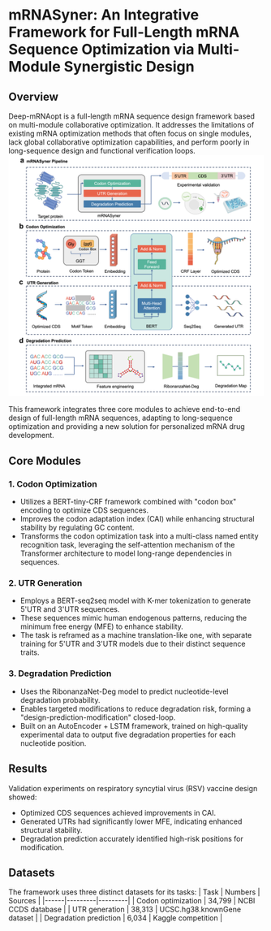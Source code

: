 # mRNASyner: An Integrative Framework for Full-Length mRNA Sequence Optimization via Multi-Module Synergistic Design

## Overview
Deep-mRNAopt is a full-length mRNA sequence design framework based on multi-module collaborative optimization. It addresses the limitations of existing mRNA optimization methods that often focus on single modules, lack global collaborative optimization capabilities, and perform poorly in long-sequence design and functional verification loops.
![overview](./img/overview.png)

This framework integrates three core modules to achieve end-to-end design of full-length mRNA sequences, adapting to long-sequence optimization and providing a new solution for personalized mRNA drug development.

## Core Modules

### 1. Codon Optimization
- Utilizes a BERT-tiny-CRF framework combined with "codon box" encoding to optimize CDS sequences.
- Improves the codon adaptation index (CAI) while enhancing structural stability by regulating GC content.
- Transforms the codon optimization task into a multi-class named entity recognition task, leveraging the self-attention mechanism of the Transformer architecture to model long-range dependencies in sequences.

### 2. UTR Generation
- Employs a BERT-seq2seq model with K-mer tokenization to generate 5'UTR and 3'UTR sequences.
- These sequences mimic human endogenous patterns, reducing the minimum free energy (MFE) to enhance stability.
- The task is reframed as a machine translation-like one, with separate training for 5'UTR and 3'UTR models due to their distinct sequence traits.

### 3. Degradation Prediction
- Uses the RibonanzaNet-Deg model to predict nucleotide-level degradation probability.
- Enables targeted modifications to reduce degradation risk, forming a "design-prediction-modification" closed-loop.
- Built on an AutoEncoder + LSTM framework, trained on high-quality experimental data to output five degradation properties for each nucleotide position.

## Results
Validation experiments on respiratory syncytial virus (RSV) vaccine design showed:
- Optimized CDS sequences achieved improvements in CAI.
- Generated UTRs had significantly lower MFE, indicating enhanced structural stability.
- Degradation prediction accurately identified high-risk positions for modification.

## Datasets
The framework uses three distinct datasets for its tasks:
| Task | Numbers | Sources |
|------|---------|---------|
| Codon optimization | 34,799 | NCBI CCDS database |
| UTR generation | 38,313 | UCSC.hg38.knownGene dataset |
| Degradation prediction | 6,034 | Kaggle competition |
